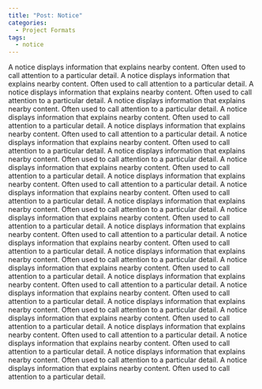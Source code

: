 ```yaml
---
title: "Post: Notice"
categories:
  - Project Formats
tags:
  - notice
---
```


A notice displays information that explains nearby content. Often used to call attention to a particular detail.
A notice displays information that explains nearby content. Often used to call attention to a particular detail.
A notice displays information that explains nearby content. Often used to call attention to a particular detail.
A notice displays information that explains nearby content. Often used to call attention to a particular detail.
A notice displays information that explains nearby content. Often used to call attention to a particular detail.
A notice displays information that explains nearby content. Often used to call attention to a particular detail.
A notice displays information that explains nearby content. Often used to call attention to a particular detail.
A notice displays information that explains nearby content. Often used to call attention to a particular detail.
A notice displays information that explains nearby content. Often used to call attention to a particular detail.
A notice displays information that explains nearby content. Often used to call attention to a particular detail.
A notice displays information that explains nearby content. Often used to call attention to a particular detail.
A notice displays information that explains nearby content. Often used to call attention to a particular detail.
A notice displays information that explains nearby content. Often used to call attention to a particular detail.
A notice displays information that explains nearby content. Often used to call attention to a particular detail.
A notice displays information that explains nearby content. Often used to call attention to a particular detail.
A notice displays information that explains nearby content. Often used to call attention to a particular detail.
A notice displays information that explains nearby content. Often used to call attention to a particular detail.
A notice displays information that explains nearby content. Often used to call attention to a particular detail.
A notice displays information that explains nearby content. Often used to call attention to a particular detail.
A notice displays information that explains nearby content. Often used to call attention to a particular detail.
A notice displays information that explains nearby content. Often used to call attention to a particular detail.
A notice displays information that explains nearby content. Often used to call attention to a particular detail.
A notice displays information that explains nearby content. Often used to call attention to a particular detail.
A notice displays information that explains nearby content. Often used to call attention to a particular detail.
A notice displays information that explains nearby content. Often used to call attention to a particular detail.
